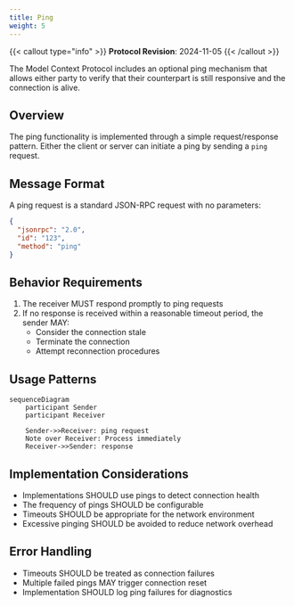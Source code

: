 ```yaml
---
title: Ping
weight: 5
---
```


{{< callout type="info" >}}
**Protocol Revision**: 2024-11-05
{{< /callout >}}

The Model Context Protocol includes an optional ping mechanism that allows either party to verify that their counterpart is still responsive and the connection is alive.

## Overview

The ping functionality is implemented through a simple request/response pattern. Either the client or server can initiate a ping by sending a `ping` request.

## Message Format

A ping request is a standard JSON-RPC request with no parameters:

```json
{
  "jsonrpc": "2.0",
  "id": "123",
  "method": "ping"
}
```

## Behavior Requirements

1. The receiver MUST respond promptly to ping requests
2. If no response is received within a reasonable timeout period, the sender MAY:
   - Consider the connection stale
   - Terminate the connection
   - Attempt reconnection procedures

## Usage Patterns

```mermaid
sequenceDiagram
    participant Sender
    participant Receiver

    Sender->>Receiver: ping request
    Note over Receiver: Process immediately
    Receiver->>Sender: response
```

## Implementation Considerations

- Implementations SHOULD use pings to detect connection health
- The frequency of pings SHOULD be configurable
- Timeouts SHOULD be appropriate for the network environment
- Excessive pinging SHOULD be avoided to reduce network overhead

## Error Handling

- Timeouts SHOULD be treated as connection failures
- Multiple failed pings MAY trigger connection reset
- Implementation SHOULD log ping failures for diagnostics
